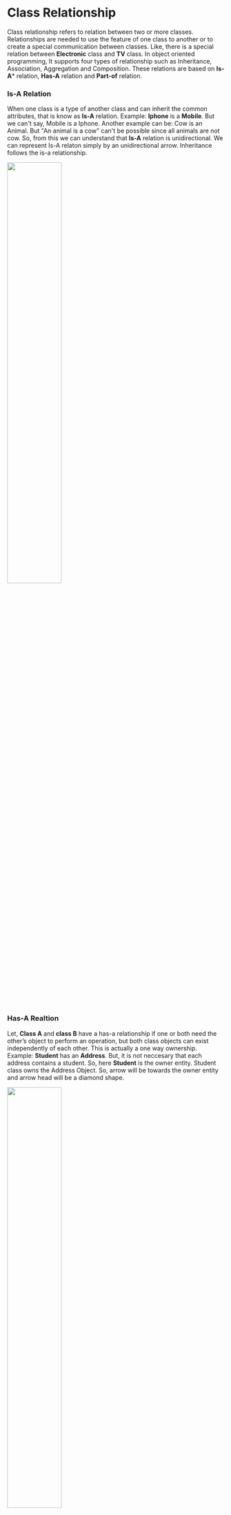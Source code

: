 # Class Relationship
Class relationship refers to relation between two or more classes. Relationships are needed to use the feature of one class to another or to create a special communication between classes. Like, there is a special relation between **Electronic** class and **TV** class. In object oriented programming, It supports four types of relationship such as Inheritance, Association, Aggregation and Composition. These relations are based on **Is-A*** relation, **Has-A** relation and **Part-of** relation. 

### Is-A Relation
When one class is a type of another class and can inherit the common attributes, that is know as **Is-A** relation. Example: **Iphone** is a **Mobile**. But we can't say, Mobile is a Iphone. Another example can be: Cow is an Animal. But "An animal is a cow" can't be possible since all animals are not cow. So, from this we can understand that **Is-A** relation is unidirectional. We can represent Is-A relaton simply by an unidirectional arrow. Inheritance follows the is-a relationship.

<img src="https://github.com/Ajoy-1704001/OOP/assets/57573642/30666ec8-7e8c-4346-8cbf-3b6c6a7269fc" width=50% height=50%>

### Has-A Realtion
Let, **Class A** and **class B** have a has-a relationship if one or both need the other’s object to perform an operation, but both class objects can exist independently of each other. This is actually a one way ownership. Example: **Student** has an **Address**. But, it is not neccesary that each address contains a student. So, here **Student** is the owner entity. Student class owns the Address Object. So, arrow will be towards the owner entity and arrow head will be a diamond shape.

<img src="https://github.com/Ajoy-1704001/OOP/assets/57573642/ccfd6c69-89ba-411d-a75f-0b6fba7a5864" width=50% height=50%>

### Part-Of Relation
Suppose, we have an **Mobile** and we need **Chip**,**Battery** and **Storage**. So, **Chip**,**Battery** and **Storage** are part of **Mobile**. So, the components will be only available when we have the **Mobile**. And also **Mobile** is dependent on the components. So, we can see there is interdependency between Mobile and other components.

<img src="https://github.com/Ajoy-1704001/OOP/assets/57573642/f65a505f-1061-40af-b11f-45b8b40064b4" width=50% height=50%>

## Association

Association is a relation between two separate classes through their Objects. Association is the common term used for both the **has-a** and **part-of** relationships but is not limited to these. Association relationship can be one to one, One to many, many to one and many to many. Suppose, we have a **Teacher** class and **Student** class. A single student can associate with multiple teachers and a teacher can handle multiple students. And also both the student and teacher can be independent. Again, A person can one national id card. This is also falls under association relationship. So, it can be both unidirectional and bidirectional.

Example:
```java
import java.util.ArrayList;
import java.util.List;

class Teacher
{
    private String name;
    private List<Student> students;

    public Teacher(String name) {
        this.name = name;
    }

    public String getName() {
        return name;
    }

    public List<Student> getStudents() {
        return students;
    }

    public void setStudents(List<Student> students) {
        this.students = students;
    }

    
  
}
class Student
{
    private String name;
    Student(String name)
    {
        this.name = name;
     }
    public String getName() {
        return name;
    }
}
public class Association
{
  public static void main (String[] args){
        Teacher teacher = new Teacher("Sudeb Paul");
        Student student1 = new Student("Ajoy Deb Nath");
        Student student2 = new Student("Bijoy Deb Nath");
    
        List<Student> students = new ArrayList<>();
        students.add(student1);
        students.add(student2);
        teacher.setStudents(students);
    }
}
```
In this case, we have an association of one to many in the above code. Teacher class have a list of student objects.
However, There are specialized form of Association. Such as:
1. Aggregation
2. Composition

### Aggregation
Aggregation follows the **Has-A** relational model. It creates a relationship where one class can contain the object of anther. Example: In Neural Semiconductor, each team can have many employees. Suppose, There are can be many employees at Software team. But an employee can not be under multiple team. So, this is an one way association. We can also notice that both **Team** and **Employee** can be independent which means destroying any of the entity or class will not affect the other one.
Example:
```java
public class Aggregation {
    public static void main(String[] args) {
        Team team = new Team("Software");
        {
            Employee employee = new Employee("Ajoy", team); //Inside the scope
            System.out.println(employee);
        } // out of this scope
        System.out.println(team); // The Team object still exists!
    }
}


class Team {
  
    private String teamName;

    public Team(String n) {
      teamName = n;
    }

    public String getTeamName() {
        return teamName;
    }

    @Override
    public String toString() {
        return "Team [teamName=" + teamName + "]";
    }

    
  
}
class Employee {
  
    private String name;
    private Team team; // An instance of Team class

    public Employee(String n, Team t) {
      name = n;
      team = t;
    }

    @Override
    public String toString() {
        return "Employee [name=" + name + ", team=" + team + "]";
    }
}
```
The output is:
>Employee [name=Ajoy, team=Team [teamName=Software]]
>Team [teamName=Software]





